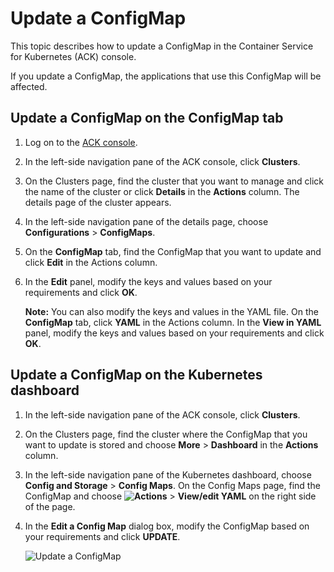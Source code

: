 # Update a ConfigMap

This topic describes how to update a ConfigMap in the Container Service for Kubernetes \(ACK\) console.

If you update a ConfigMap, the applications that use this ConfigMap will be affected.

## Update a ConfigMap on the ConfigMap tab

1.  Log on to the [ACK console](https://cs.console.aliyun.com).

2.  In the left-side navigation pane of the ACK console, click **Clusters**.

3.  On the Clusters page, find the cluster that you want to manage and click the name of the cluster or click **Details** in the **Actions** column. The details page of the cluster appears.

4.  In the left-side navigation pane of the details page, choose **Configurations** \> **ConfigMaps**.

5.  On the **ConfigMap** tab, find the ConfigMap that you want to update and click **Edit** in the Actions column.

6.  In the **Edit** panel, modify the keys and values based on your requirements and click **OK**.

    **Note:** You can also modify the keys and values in the YAML file. On the **ConfigMap** tab, click **YAML** in the Actions column. In the **View in YAML** panel, modify the keys and values based on your requirements and click **OK**.


## Update a ConfigMap on the Kubernetes dashboard

1.  In the left-side navigation pane of the ACK console, click **Clusters**.

2.  On the Clusters page, find the cluster where the ConfigMap that you want to update is stored and choose **More** \> **Dashboard** in the **Actions** column.

3.  In the left-side navigation pane of the Kubernetes dashboard, choose **Config and Storage** \> **Config Maps**. On the Config Maps page, find the ConfigMap and choose **![Actions](https://static-aliyun-doc.oss-accelerate.aliyuncs.com/assets/img/en-US/2249384161/p160872.png)** \> **View/edit YAML** on the right side of the page.

4.  In the **Edit a Config Map** dialog box, modify the ConfigMap based on your requirements and click **UPDATE**.

    ![Update a ConfigMap](https://static-aliyun-doc.oss-accelerate.aliyuncs.com/assets/img/en-US/9031674161/p10759.png)


